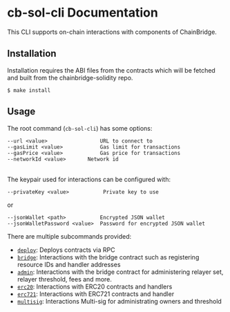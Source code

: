 # cb-sol-cli Documentation

This CLI supports on-chain interactions with components of ChainBridge.

## Installation

Installation requires the ABI files from the contracts which will be fetched and built from the chainbridge-solidity repo.
```
$ make install
```

## Usage

The root command (`cb-sol-cli`) has some options:
```
--url <value>                 URL to connect to
--gasLimit <value>            Gas limit for transactions
--gasPrice <value>            Gas price for transactions
--networkId <value>	      Network id
```
\
The keypair used for interactions can be configured with:
```
--privateKey <value>           Private key to use
```
or
```
--jsonWallet <path>           Encrypted JSON wallet
--jsonWalletPassword <value>  Password for encrypted JSON wallet
```

There are multiple subcommands provided:

- [`deploy`](docs/deploy.md): Deploys contracts via RPC
- [`bridge`](docs/bridge.md): Interactions with the bridge contract such as registering resource IDs and handler addresses
- [`admin`](docs/admin.md): Interactions with the bridge contract for administering relayer set, relayer threshold, fees and more.
- [`erc20`](docs/erc20.md): Interactions with ERC20 contracts and handlers
- [`erc721`](docs/erc721.md): Interactions with ERC721 contracts and handler
- [`multisig`](docs/multisig.md): Interactions Multi-sig for administrating owners and threshold
